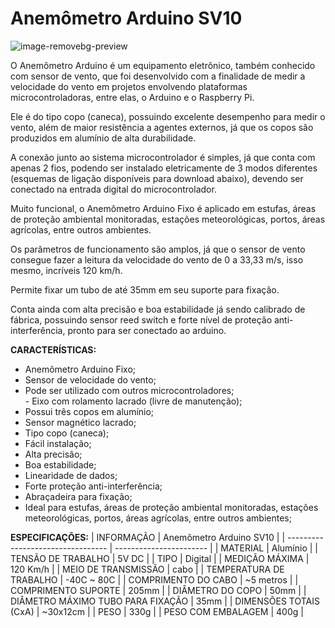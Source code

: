 # Anemômetro Arduino SV10
![image-removebg-preview](https://github.com/cyberdebb/estacao_meteorologica/assets/107296659/e26fc378-fd3a-42bb-86ed-dd05aaa47658)

O Anemômetro Arduino é um equipamento eletrônico, também conhecido com sensor de vento, que foi desenvolvido com a finalidade de medir a velocidade do vento em projetos envolvendo plataformas microcontroladoras, entre elas, o Arduino e o Raspberry Pi.

Ele é do tipo copo (caneca), possuindo excelente desempenho para medir o vento, além de maior resistência a agentes externos, já que os copos são produzidos em alumínio de alta durabilidade.

A conexão junto ao sistema microcontrolador é simples, já que conta com apenas 2 fios, podendo ser instalado eletricamente de 3 modos diferentes (esquemas de ligação disponíveis para download abaixo), devendo ser conectado na entrada digital do microcontrolador.

Muito funcional, o Anemômetro Arduino Fixo é aplicado em estufas, áreas de proteção ambiental monitoradas, estações meteorológicas, portos, áreas agrícolas, entre outros ambientes.

Os parâmetros de funcionamento são amplos, já que o sensor de vento consegue fazer a leitura da velocidade do vento de 0 a 33,33 m/s, isso mesmo, incríveis 120 km/h.

Permite fixar um tubo de até 35mm em seu suporte para fixação.

Conta ainda com alta precisão e boa estabilidade já sendo calibrado de fábrica, possuindo sensor reed switch e forte nível de proteção anti-interferência, pronto para ser conectado ao arduino.

**CARACTERÍSTICAS:**
- Anemômetro Arduino Fixo;  
- Sensor de velocidade do vento;  
- Pode ser utilizado com outros microcontroladores;  
- Eixo com rolamento lacrado (livre de manutenção);  
- Possui três copos em alumínio;  
- Sensor magnético lacrado;  
- Tipo copo (caneca);  
- Fácil instalação;  
- Alta precisão;  
- Boa estabilidade;  
- Linearidade de dados;  
- Forte proteção anti-interferência;  
- Abraçadeira para fixação;  
- Ideal para estufas, áreas de proteção ambiental monitoradas, estações meteorológicas, portos, áreas agrícolas, entre outros ambientes;

**ESPECIFICAÇÕES:**
| INFORMAÇÃO                        | Anemômetro Arduino SV10 |
| --------------------------------- | ----------------------- |
| MATERIAL                          | Alumínio                |
| TENSÃO DE TRABALHO                | 5V DC                   |
| TIPO                              | Digital                 |
| MEDIÇÃO MÁXIMA                    | 120 Km/h                |
| MEIO DE TRANSMISSÃO               | cabo                    |
| TEMPERATURA DE TRABALHO           | -40C ~ 80C              |
| COMPRIMENTO DO CABO               | ~5 metros               |
| COMPRIMENTO SUPORTE               | 205mm                   |
| DIÂMETRO DO COPO                  | 50mm                    |
| DIÂMETRO MÁXIMO TUBO PARA FIXAÇÃO | 35mm                    |
| DIMENSÕES TOTAIS (CxA)            | ~30x12cm                |
| PESO                              | 330g                    |
| PESO COM EMBALAGEM                | 400g                    |

